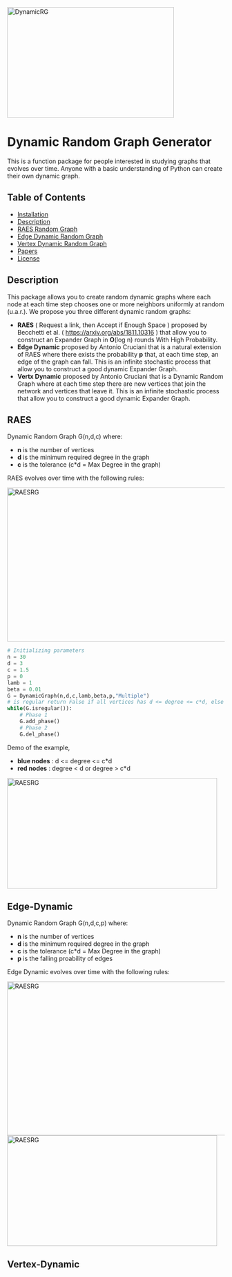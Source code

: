 <img src="https://github.com/Antonio-Cruciani/dynamic-random-graph-generator/blob/master/img/Dynamic.png?v=3&s=200" title="Dynamic Random Graph" alt="DynamicRG" height=256 width=386>


# Dynamic Random Graph Generator

 This is a function package for people interested in studying graphs that evolves over time. Anyone with a basic understanding of Python can create their own dynamic graph.






## Table of Contents 



- [Installation](#installation)
- [Description](#Description)
- [RAES Random Graph](#RAES)
- [Edge Dynamic Random Graph](#Edge-Dynamic)
- [Vertex Dynamic Random Graph](#Vertex-Dynamic)
- [Papers ](#Papers)
- [License](#license)




## Description
This package allows you to create random dynamic graphs where each node at each time step chooses one or more neighbors uniformly at random (u.a.r.). We propose you three different dynamic random graphs:
- **RAES** ( Request a link, then Accept if Enough Space ) proposed by Becchetti et al. 
( https://arxiv.org/abs/1811.10316 ) that allow you to construct an Expander Graph in **O**(log n) rounds With High Probability.
- **Edge Dynamic** proposed by Antonio Cruciani that is a natural extension of RAES where there exists the probability **p** that, at each time step, an edge of the graph can fall. This is an infinite stochastic process that allow you to construct a good dynamic Expander Graph. 
- **Vertx Dynamic** proposed by Antonio Cruciani that is a Dynamic Random Graph where at each time step there are new vertices that join the network and vertices that leave it. This is an infinite stochastic process that allow you to construct a good dynamic Expander Graph.


## RAES
Dynamic Random Graph G(n,d,c) where:

-	 **n** is the number of vertices 
-  **d** is the minimum required degree in the graph
-  **c** is the tolerance (c*d = Max Degree in the graph)


RAES evolves over time with the following rules:

<img src="https://github.com/Antonio-Cruciani/dynamic-random-graph-generator/blob/master/img/RAES.png?v=3&s=200" title="RAES" alt="RAESRG" height=356 width=786>

```python 
# Initializing parameters
n = 30
d = 3 
c = 1.5 
p = 0
lamb = 1
beta = 0.01
G = DynamicGraph(n,d,c,lamb,beta,p,"Multiple")
# is regular return False if all vertices has d <= degree <= c*d, else return True
while(G.isregular()):
    # Phase 1
    G.add_phase()
    # Phase 2
    G.del_phase()  
```
Demo of the example,
       
- **blue nodes** : d <= degree <= c*d  
- **red nodes** :  degree < d or degree > c*d 
 
<img src="https://github.com/Antonio-Cruciani/dynamic-random-graph-generator/blob/master/img/RAES.gif?v=3&s=200" title="RAES" alt="RAESRG" height=256 width=486>


## Edge-Dynamic
Dynamic Random Graph G(n,d,c,p) where:

-	 **n** is the number of vertices 
-  **d** is the minimum required degree in the graph
-  **c** is the tolerance (c*d = Max Degree in the graph)
-  **p** is the falling proability of edges

Edge Dynamic evolves over time with the following rules:

<img src="https://github.com/Antonio-Cruciani/dynamic-random-graph-generator/blob/master/img/EdgeDynamic.png?v=3&s=200" title="RAES" alt="RAESRG" height=356 width=786>

<img src="https://github.com/Antonio-Cruciani/dynamic-random-graph-generator/blob/master/img/EdgeDynamic.gif?v=3&s=200" title="RAES" alt="RAESRG" height=256 width=486>


## Vertex-Dynamic
